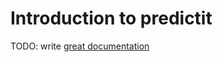 # Introduction to predictit

TODO: write [great documentation](http://jacobian.org/writing/what-to-write/)
